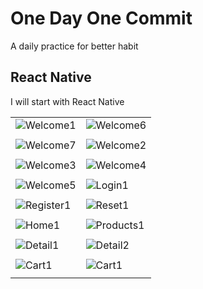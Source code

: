 # One Day One Commit

A daily practice for better habit

## React Native

I will start with React Native

|  |  |
| ----------- | ----------- |
| ![Welcome1](/react-native/assets/screenshots/welcome1.png) | ![Welcome6](/react-native/assets/screenshots/welcome6.png) |
|  |  |
| ![Welcome7](/react-native/assets/screenshots/welcome7.png) | ![Welcome2](/react-native/assets/screenshots/welcome2.png) |
|  |  |
| ![Welcome3](/react-native/assets/screenshots/welcome3.png) | ![Welcome4](/react-native/assets/screenshots/welcome4.png) |
|  |  |
| ![Welcome5](/react-native/assets/screenshots/welcome5.png) | ![Login1](/react-native/assets/screenshots/login1.png) |
|  |  |
| ![Register1](/react-native/assets/screenshots/register1.png) | ![Reset1](/react-native/assets/screenshots/reset1.png) |
|  |  |
| ![Home1](/react-native/assets/screenshots/home1.png) | ![Products1](/react-native/assets/screenshots/products1.png) |
|  |  |
| ![Detail1](/react-native/assets/screenshots/detail1.png) | ![Detail2](/react-native/assets/screenshots/detail2.png) |
|  |  |
| ![Cart1](/react-native/assets/screenshots/cart1.png) | ![Cart1](/react-native/assets/screenshots/cart2.png) |
|  |  |



